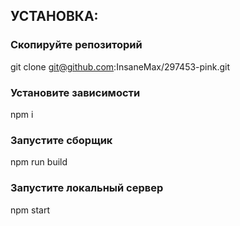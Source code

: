 


## УСТАНОВКА:

### Скопируйте репозиторий
git clone git@github.com:InsaneMax/297453-pink.git

### Установите зависимости
npm i

### Запустите сборщик
npm run build

### Запустите локальный сервер
npm start


